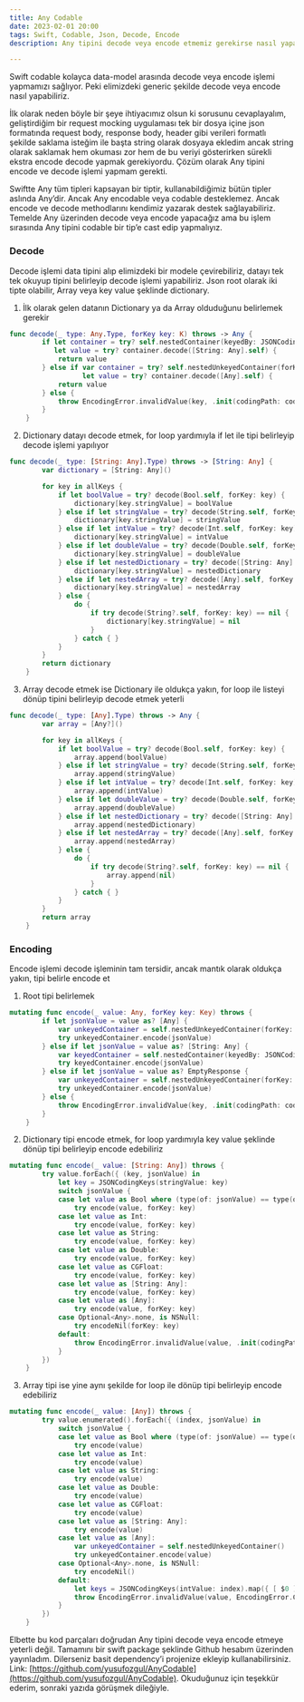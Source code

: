 ```yaml
---
title: Any Codable
date: 2023-02-01 20:00
tags: Swift, Codable, Json, Decode, Encode
description: Any tipini decode veya encode etmemiz gerekirse nasıl yaparız?

---
```


Swift codable kolayca data-model arasında decode veya encode işlemi yapmamızı sağlıyor. Peki elimizdeki generic şekilde decode veya encode nasıl yapabiliriz.

İlk olarak neden böyle bir şeye ihtiyacımız olsun ki sorusunu cevaplayalım, geliştirdiğim bir request mocking uygulaması tek bir dosya içine json formatında request body, response body, header gibi verileri formatlı şekilde saklama isteğim ile başta string olarak dosyaya ekledim ancak string olarak saklamak hem okuması zor hem de bu veriyi gösterirken sürekli ekstra encode decode yapmak gerekiyordu. Çözüm olarak Any tipini encode ve decode işlemi yapmam gerekti.

Swiftte Any tüm tipleri kapsayan bir tiptir, kullanabildiğimiz bütün tipler aslında Any’dir. Ancak Any encodable veya codable desteklemez. Ancak encode ve decode methodlarını kendimiz yazarak destek sağlayabiliriz. Temelde Any üzerinden decode veya encode yapacağız ama bu işlem sırasında Any tipini codable bir tip’e cast edip yapmalıyız.

### Decode

Decode işlemi data tipini alıp elimizdeki bir modele çevirebiliriz, datayı tek tek okuyup tipini belirleyip decode işlemi yapabiliriz. Json root olarak iki tipte olabilir, Array veya key value şeklinde dictionary.

1. İlk olarak gelen datanın Dictionary ya da Array olduduğunu belirlemek gerekir

```swift
func decode(_ type: Any.Type, forKey key: K) throws -> Any {
        if let container = try? self.nestedContainer(keyedBy: JSONCodingKeys.self, forKey: key),
           let value = try? container.decode([String: Any].self) {
            return value
        } else if var container = try? self.nestedUnkeyedContainer(forKey: key),
                  let value = try? container.decode([Any].self) {
            return value
        } else {
            throw EncodingError.invalidValue(key, .init(codingPath: codingPath, debugDescription: "Invalid JSON value"))
        }
    }
```

2. Dictionary datayı decode etmek, for loop yardımıyla if let ile tipi belirleyip decode işlemi yapılıyor

```swift
func decode(_ type: [String: Any].Type) throws -> [String: Any] {
        var dictionary = [String: Any]()

        for key in allKeys {
            if let boolValue = try? decode(Bool.self, forKey: key) {
                dictionary[key.stringValue] = boolValue
            } else if let stringValue = try? decode(String.self, forKey: key) {
                dictionary[key.stringValue] = stringValue
            } else if let intValue = try? decode(Int.self, forKey: key) {
                dictionary[key.stringValue] = intValue
            } else if let doubleValue = try? decode(Double.self, forKey: key) {
                dictionary[key.stringValue] = doubleValue
            } else if let nestedDictionary = try? decode([String: Any].self, forKey: key) {
                dictionary[key.stringValue] = nestedDictionary
            } else if let nestedArray = try? decode([Any].self, forKey: key) {
                dictionary[key.stringValue] = nestedArray
            } else {
                do {
                    if try decode(String?.self, forKey: key) == nil {
                        dictionary[key.stringValue] = nil
                    }
                } catch { }
            }
        }
        return dictionary
    }
```

3. Array decode etmek ise Dictionary ile oldukça yakın, for loop ile listeyi dönüp tipini belirleyip decode etmek yeterli

```swift
func decode(_ type: [Any].Type) throws -> Any {
        var array = [Any?]()

        for key in allKeys {
            if let boolValue = try? decode(Bool.self, forKey: key) {
                array.append(boolValue)
            } else if let stringValue = try? decode(String.self, forKey: key) {
                array.append(stringValue)
            } else if let intValue = try? decode(Int.self, forKey: key) {
                array.append(intValue)
            } else if let doubleValue = try? decode(Double.self, forKey: key) {
                array.append(doubleValue)
            } else if let nestedDictionary = try? decode([String: Any].self, forKey: key) {
                array.append(nestedDictionary)
            } else if let nestedArray = try? decode([Any].self, forKey: key) {
                array.append(nestedArray)
            } else {
                do {
                    if try decode(String?.self, forKey: key) == nil {
                        array.append(nil)
                    }
                } catch { }
            }
        }
        return array
    }
```

### Encoding

Encode işlemi decode işleminin tam tersidir, ancak mantık olarak oldukça yakın, tipi belirle encode et

1. Root tipi belirlemek

```swift
mutating func encode(_ value: Any, forKey key: Key) throws {
        if let jsonValue = value as? [Any] {
            var unkeyedContainer = self.nestedUnkeyedContainer(forKey: key)
            try unkeyedContainer.encode(jsonValue)
        } else if let jsonValue = value as? [String: Any] {
            var keyedContainer = self.nestedContainer(keyedBy: JSONCodingKeys.self, forKey: key)
            try keyedContainer.encode(jsonValue)
        } else if let jsonValue = value as? EmptyResponse {
            var unkeyedContainer = self.nestedUnkeyedContainer(forKey: key)
            try unkeyedContainer.encode(jsonValue)
        } else {
            throw EncodingError.invalidValue(key, .init(codingPath: codingPath, debugDescription: "Invalid JSON value"))
        }
    }
```

2. Dictionary tipi encode etmek, for loop yardımıyla key value şeklinde dönüp tipi belirleyip encode edebiliriz

```swift
mutating func encode(_ value: [String: Any]) throws {
        try value.forEach({ (key, jsonValue) in
            let key = JSONCodingKeys(stringValue: key)
            switch jsonValue {
            case let value as Bool where (type(of: jsonValue) == type(of: NSNumber(booleanLiteral: true)) || type(of: jsonValue) == Swift.Bool.self):
                try encode(value, forKey: key)
            case let value as Int:
                try encode(value, forKey: key)
            case let value as String:
                try encode(value, forKey: key)
            case let value as Double:
                try encode(value, forKey: key)
            case let value as CGFloat:
                try encode(value, forKey: key)
            case let value as [String: Any]:
                try encode(value, forKey: key)
            case let value as [Any]:
                try encode(value, forKey: key)
            case Optional<Any>.none, is NSNull:
                try encodeNil(forKey: key)
            default:
                throw EncodingError.invalidValue(value, .init(codingPath: codingPath, debugDescription: "Invalid JSON value"))
            }
        })
    }
```

3. Array tipi ise yine aynı şekilde for loop ile dönüp tipi belirleyip encode edebiliriz

```swift
mutating func encode(_ value: [Any]) throws {
        try value.enumerated().forEach({ (index, jsonValue) in
            switch jsonValue {
            case let value as Bool where (type(of: jsonValue) == type(of: NSNumber(booleanLiteral: true)) || type(of: jsonValue) == Swift.Bool.self):
                try encode(value)
            case let value as Int:
                try encode(value)
            case let value as String:
                try encode(value)
            case let value as Double:
                try encode(value)
            case let value as CGFloat:
                try encode(value)
            case let value as [String: Any]:
                try encode(value)
            case let value as [Any]:
                var unkeyedContainer = self.nestedUnkeyedContainer()
                try unkeyedContainer.encode(value)
            case Optional<Any>.none, is NSNull:
                try encodeNil()
            default:
                let keys = JSONCodingKeys(intValue: index).map({ [ $0 ] }) ?? []
                throw EncodingError.invalidValue(value, EncodingError.Context(codingPath: codingPath + keys, debugDescription: "Invalid JSON value"))
            }
        })
    }
```

Elbette bu kod parçaları doğrudan Any tipini decode veya encode etmeye yeterli değil. Tamamını bir swift package şeklinde Github hesabım üzerinden yayınladım. Dilerseniz basit dependency’i projenize ekleyip kullanabilirsiniz. Link: [https://github.com/yusufozgul/AnyCodable](https://github.com/yusufozgul/AnyCodable). 
Okuduğunuz için teşekkür ederim, sonraki yazıda görüşmek dileğiyle.

